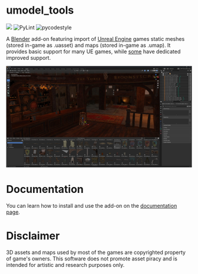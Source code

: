 # umodel_tools
[![](https://dcbadge.vercel.app/api/server/DJYZwyegSF)](https://discord.gg/DJYZwyegSF)
![PyLint](https://github.com/skarndev/umodel_tools/actions/workflows/pylint.yml/badge.svg)
![pycodestyle](https://github.com/skarndev/umodel_tools/actions/workflows/pycodestyle.yml/badge.svg)

A [Blender](https://blender.org>) add-on featuring import of [Unreal Engine](https://www.unrealengine.com>)
games static meshes (stored in-game as .uasset) and maps (stored in-game as .umap). It provides basic support for many
UE games, while [some](https://skarndev.github.io/umodel_tools/supported_games.html) have dedicated improved support.

![](/docs/source/images/demo.jpeg?raw=true "Demo")

# Documentation
You can learn how to install and use the add-on on the
[documentation page](https://skarndev.github.io/umodel_tools/).

# Disclaimer
3D assets and maps used by most of the games are copyrighted property of game's owners.
This software does not promote asset piracy and is intended for artistic and research purposes only.
